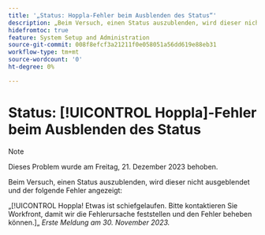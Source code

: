 ```yaml
---
title: '„Status: Hoppla-Fehler beim Ausblenden des Status“'
description: „Beim Versuch, einen Status auszublenden, wird dieser nicht ausgeblendet und der Hoppla-Fehler angezeigt.“
hidefromtoc: true
feature: System Setup and Administration
source-git-commit: 008f8efcf3a21211f0e058051a56dd619e88eb31
workflow-type: tm+mt
source-wordcount: '0'
ht-degree: 0%

---
```



# Status: [!UICONTROL Hoppla]-Fehler beim Ausblenden des Status

>[!NOTE]
>
>Dieses Problem wurde am Freitag, 21. Dezember 2023 behoben.

Beim Versuch, einen Status auszublenden, wird dieser nicht ausgeblendet und der folgende Fehler angezeigt:

„[!UICONTROL Hoppla! Etwas ist schiefgelaufen. Bitte kontaktieren Sie Workfront, damit wir die Fehlerursache feststellen und den Fehler beheben können.]„
_Erste Meldung am 30. November 2023._
